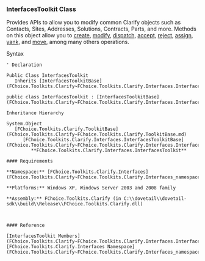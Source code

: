 ﻿### InterfacesToolkit Class

Provides APIs to allow you to modify common Clarify objects such as Contacts, Sites, Addresses, Solutions, Contracts, Parts, and more. Methods on this object allow you to [create](FChoice.Toolkits.Clarify~FChoice.Toolkits.Clarify.Interfaces.InterfacesToolkit~CreateSolution.md), [modify](FChoice.Toolkits.Clarify~FChoice.Toolkits.Clarify.Interfaces.InterfacesToolkit~UpdateSite.md), [dispatch](FChoice.Toolkits.Clarify~FChoice.Toolkits.Clarify.Interfaces.InterfacesToolkit~DispatchSolution.md), [accept](FChoice.Toolkits.Clarify~FChoice.Toolkits.Clarify.Interfaces.InterfacesToolkit~AcceptSolution.md), [reject](FChoice.Toolkits.Clarify~FChoice.Toolkits.Clarify.Interfaces.InterfacesToolkit~RejectSolution.md), [assign](FChoice.Toolkits.Clarify~FChoice.Toolkits.Clarify.Interfaces.InterfacesToolkit~AssignSolution.md), [yank](FChoice.Toolkits.Clarify~FChoice.Toolkits.Clarify.Interfaces.InterfacesToolkit~YankSolution.md), and [move](FChoice.Toolkits.Clarify~FChoice.Toolkits.Clarify.Interfaces.InterfacesToolkit~MoveSolution.md), among many others operations.

Syntax

```vbnet
' Declaration

Public Class InterfacesToolkit 
   Inherits [InterfacesToolkitBase](FChoice.Toolkits.Clarify~FChoice.Toolkits.Clarify.Interfaces.InterfacesToolkitBase.md)

public class InterfacesToolkit : [InterfacesToolkitBase](FChoice.Toolkits.Clarify~FChoice.Toolkits.Clarify.Interfaces.InterfacesToolkitBase.md) 

Inheritance Hierarchy

System.Object  
   [FChoice.Toolkits.Clarify.ToolkitBase](FChoice.Toolkits.Clarify~FChoice.Toolkits.Clarify.ToolkitBase.md)  
      [FChoice.Toolkits.Clarify.Interfaces.InterfacesToolkitBase](FChoice.Toolkits.Clarify~FChoice.Toolkits.Clarify.Interfaces.InterfacesToolkitBase.md)  
         **FChoice.Toolkits.Clarify.Interfaces.InterfacesToolkit**  

#### Requirements

**Namespace:** [FChoice.Toolkits.Clarify.Interfaces](FChoice.Toolkits.Clarify~FChoice.Toolkits.Clarify.Interfaces_namespace.md)

**Platforms:** Windows XP, Windows Server 2003 and 2008 family

**Assembly:** FChoice.Toolkits.Clarify (in C:\\dovetail\\dovetail-sdk\\build\\Release\\FChoice.Toolkits.Clarify.dll)



#### Reference

[InterfacesToolkit Members](FChoice.Toolkits.Clarify~FChoice.Toolkits.Clarify.Interfaces.InterfacesToolkit_members.md)  
[FChoice.Toolkits.Clarify.Interfaces Namespace](FChoice.Toolkits.Clarify~FChoice.Toolkits.Clarify.Interfaces_namespace.md)